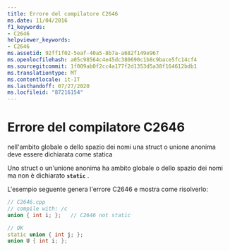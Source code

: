 ```yaml
---
title: Errore del compilatore C2646
ms.date: 11/04/2016
f1_keywords:
- C2646
helpviewer_keywords:
- C2646
ms.assetid: 92ff1f02-5eaf-40a5-8b7a-a682f149e967
ms.openlocfilehash: a05c98564c4e45dc380690c1b8c9bace5fc14cf4
ms.sourcegitcommit: 1f009ab0f2cc4a177f2d1353d5a38f164612bdb1
ms.translationtype: MT
ms.contentlocale: it-IT
ms.lasthandoff: 07/27/2020
ms.locfileid: "87216154"
---
```

# <a name="compiler-error-c2646"></a>Errore del compilatore C2646

nell'ambito globale o dello spazio dei nomi una struct o unione anonima deve essere dichiarata come statica

Uno struct o un'unione anonima ha ambito globale o dello spazio dei nomi ma non è dichiarato **`static`** .

L'esempio seguente genera l'errore C2646 e mostra come risolverlo:

```cpp
// C2646.cpp
// compile with: /c
union { int i; };   // C2646 not static

// OK
static union { int j; };
union U { int i; };
```
